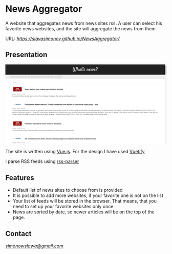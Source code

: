 # News Aggregator
A website that aggregates news from news sites rss. A user can select his favorite news websites, and the site will aggregate the news from them 

URL: *https://slavasimonov.github.io/NewsAggregator/*

## Presentation
![Site screenshot](./res/sitePic.png)

The site is written using [Vue.js](https://vuejs.org/). For the design I have used [Vuetify](https://vuetifyjs.com/en/)

I parse RSS feeds using [rss-parser](https://github.com/rbren/rss-parser#readme)

## Features
- Default list of news sites to choose from is provided
- It is possible to add more websites, if your favorite one is not on the list
- Your list of feeds will be stored in the browser. That means, that you need to set up your favorite websites only once
- News are sorted by date, so newer articles will be on the top of the page.

## Contact
*simonowslawa@gmail.com*
